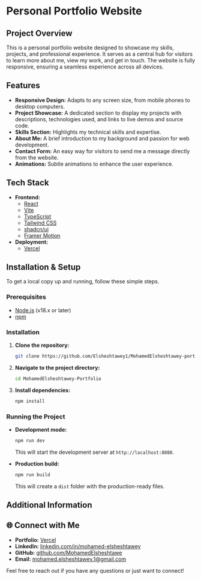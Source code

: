 # Personal Portfolio Website

## Project Overview

This is a personal portfolio website designed to showcase my skills, projects, and professional experience. It serves as a central hub for visitors to learn more about me, view my work, and get in touch. The website is fully responsive, ensuring a seamless experience across all devices.

## Features

- **Responsive Design:** Adapts to any screen size, from mobile phones to desktop computers.
- **Project Showcase:** A dedicated section to display my projects with descriptions, technologies used, and links to live demos and source code.
- **Skills Section:** Highlights my technical skills and expertise.
- **About Me:** A brief introduction to my background and passion for web development.
- **Contact Form:** An easy way for visitors to send me a message directly from the website.
- **Animations:** Subtle animations to enhance the user experience.

## Tech Stack

- **Frontend:**
  - [React](https://reactjs.org/)
  - [Vite](https://vitejs.dev/)
  - [TypeScript](https://www.typescriptlang.org/)
  - [Tailwind CSS](https://tailwindcss.com/)
  - [shadcn/ui](https://ui.shadcn.com/)
  - [Framer Motion](https://www.framer.com/motion/)
- **Deployment:**
  - [Vercel](https://vercel.com/)

## Installation & Setup

To get a local copy up and running, follow these simple steps.

### Prerequisites

- [Node.js](https://nodejs.org/en/) (v18.x or later)
- [npm](https://www.npmjs.com/)

### Installation

1.  **Clone the repository:**
    ```sh
    git clone https://github.com/Elsheshtawey1/MohamedElsheshtawey-portfolio.git
    ```
2.  **Navigate to the project directory:**
    ```sh
    cd MohamedElsheshtawey-Portfolio
    ```
3.  **Install dependencies:**
    ```sh
    npm install
    ```

### Running the Project

- **Development mode:**

  ```sh
  npm run dev
  ```

  This will start the development server at `http://localhost:8080`.

- **Production build:**
  ```sh
  npm run build
  ```
  This will create a `dist` folder with the production-ready files.

## Additional Information

## 🌐 Connect with Me

- **Portfolio:** [Vercel](https://mohamed-elsheshtawey-portfolio.vercel.app/)  
- **LinkedIn:** [linkedin.com/in/mohamed-elsheshtawey](https://www.linkedin.com/in/mohamed-elsheshtawey/)  
- **GitHub:** [github.com/MohamedElsheshtawe](https://github.com/MohamedElsheshtawe)  
- **Email:** [mohamed.elsheshtawey.1@gmail.com](mailto:mohamed.elsheshtawey.1@gmail.com)

Feel free to reach out if you have any questions or just want to connect!
